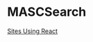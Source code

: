 # MASCSearch
[Sites Using React](https://github.com/andreaCremisini/MASCSearch/blob/master/media/MASC_search.pdf)
